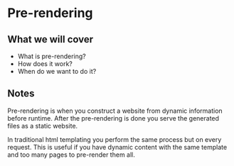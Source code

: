 # Pre-rendering

## What we will cover

- What is pre-rendering?
- How does it work?
- When do we want to do it?

## Notes

Pre-rendering is when you construct a website from dynamic information before runtime.
After the pre-rendering is done you serve the generated files as a static website.

In traditional html templating you perform the same process but on every request.
This is useful if you have dynamic content with the same template and too many pages to pre-render them all.
